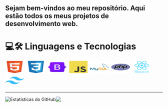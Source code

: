 Sejam bem-vindos ao meu repositório. Aqui estão todos os meus projetos de desenvolvimento web.
-------

# 💻🛠 Linguagens e Tecnologias

<div>
  <img src="https://github.com/devicons/devicon/blob/master/icons/html5/html5-original.svg" title="Java" alt="Java" width="60" height="40"/>&nbsp;
   <img src="https://github.com/devicons/devicon/blob/master/icons/css3/css3-original.svg" title="React" alt="React" width="60" height="40"/>&nbsp;
    <img src="https://github.com/devicons/devicon/blob/master/icons/bootstrap/bootstrap-original.svg" title="Flutter" alt="Flutter" width="60" height="40"/>&nbsp;
   <img src="https://github.com/devicons/devicon/blob/master/icons/javascript/javascript-original.svg" title="JavaScript" alt="JavaScript" width="60" height="40"/>&nbsp;
 <img src="https://github.com/devicons/devicon/blob/master/icons/mysql/mysql-original-wordmark.svg" title="HTML5" alt="HTML" width="60" height="40"/>&nbsp;
  <img src="https://github.com/devicons/devicon/blob/master/icons/php/php-original.svg" title="Firebase" alt="Firebase" width="60" height="40"/>&nbsp;
   <img src="https://github.com/devicons/devicon/blob/master/icons/react/react-original-wordmark.svg" title="React" alt="React" width="60" height="40"/>&nbsp;
   <img src="https://github.com/devicons/devicon/blob/master/icons/tailwindcss/tailwindcss-original.svg" title="Tailwind" alt="Tailwind" width="60" height="40"/>&nbsp;
</div>

-------

<div style="display: flex;" >
  <img height = "250em" src="https://github-readme-stats.vercel.app/api?username=gabrielsventura05&show_icons=true&theme=tokyonight&count_private=true" alt="Estatísticas do GitHub"
  />
  <img height = "250em" src="https://github-readme-stats.vercel.app/api/top-langs/?username=gabrielsventura05&show_icons=true&theme=bear&count_private=true"/>
</div>
